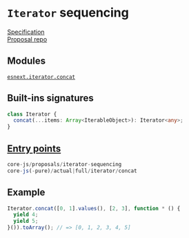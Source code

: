 # `Iterator` sequencing
[Specification](https://tc39.es/proposal-iterator-sequencing/)\
[Proposal repo](https://github.com/tc39/proposal-iterator-sequencing)

## Modules 
[`esnext.iterator.concat`](https://github.com/zloirock/core-js/blob/master/packages/core-js/modules/esnext.iterator.concat.js)

## Built-ins signatures
```ts
class Iterator {
  concat(...items: Array<IterableObject>): Iterator<any>;
}
```

## [Entry points]({docs-version}/docs/usage#h-entry-points)
```ts
core-js/proposals/iterator-sequencing
core-js(-pure)/actual|full/iterator/concat
```

## Example
```js
Iterator.concat([0, 1].values(), [2, 3], function * () {
  yield 4;
  yield 5;
}()).toArray(); // => [0, 1, 2, 3, 4, 5]
```
